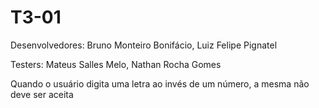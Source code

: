 # T3-01
Desenvolvedores: Bruno Monteiro Bonifácio, Luiz Felipe Pignatel

Testers: Mateus Salles Melo, Nathan Rocha Gomes


Quando o usuário digita uma letra ao invés de um número, a mesma não deve ser aceita
